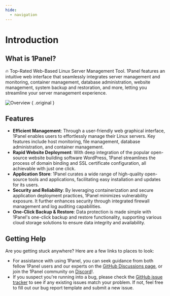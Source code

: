 ```yaml
---
hide:
  - navigation
---
```


# Introduction

## What is 1Panel?

🔥 Top-Rated Web-Based Linux Server Management Tool. 1Panel features an intuitive web interface that seamlessly integrates server management and monitoring, container management, database administration, website management, system backup and restoration, and more, letting you streamline your server management experience.

![Overview](https://resource.1panel.pro/img/1panel.png)
{ .original }

## Features

- **Efficient Management**: Through a user-friendly web graphical interface, 1Panel enables users to effortlessly manage their Linux servers. Key features include host monitoring, file management, database administration, and container management.
- **Rapid Website Deployment**: With deep integration of the popular open-source website building software WordPress, 1Panel streamlines the process of domain binding and SSL certificate configuration, all achievable with just one click.
- **Application Store**: 1Panel curates a wide range of high-quality open-source tools and applications, facilitating easy installation and updates for its users.
- **Security and Reliability**: By leveraging containerization and secure application deployment practices, 1Panel minimizes vulnerability exposure. It further enhances security through integrated firewall management and log auditing capabilities.
- **One-Click Backup & Restore**: Data protection is made simple with 1Panel's one-click backup and restore functionality, supporting various cloud storage solutions to ensure data integrity and availability.

## Getting Help

Are you getting stuck anywhere? Here are a few links to places to look:

- For assistance with using 1Panel, you can seek guidance from both fellow 1Panel users and our experts on the [GitHub Discussions page](https://github.com/1Panel-dev/1Panel/discussions/), or join the 1Panel community on [Discord](https://discord.gg/bUpUqWqdRr)!.
- If you suspect you're running into a bug, please check the [GitHub issue tracker](https://github.com/1panel-dev/1panel/issues) to see if any existing issues match your problem. If not, feel free to fill out our bug report template and submit a new issue.
